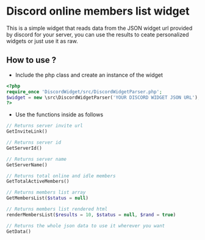 # Discord online members list widget
This is a simple widget that reads data from the JSON widget url provided by discord for your server, you can use the results to ceate personalized widgets or just use it as raw.

## How to use ?
- Include the php class and create an instance of the widget
```php
<?php
require_once 'DiscordWidget/src/DiscordWidgetParser.php';
$widget = new \src\DiscordWidgetParser('YOUR DISCORD WIDGET JSON URL');
?>
```
- Use the functions inside as follows
```php
// Returns server invite url
GetInviteLink()

// Returns server id
GetServerId()

// Returns server name
GetServerName()

// Returns total online and idle members
GetTotalActiveMembers()

// Returns members list array
GetMembersList($status = null)

// Returns members list rendered html
renderMembersList($results = 10, $status = null, $rand = true)

// Returns the whole json data to use it wherever you want
GetData()
```
